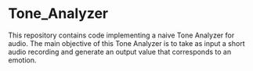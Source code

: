 # Tone_Analyzer
This repository contains code implementing a naive Tone Analyzer for audio. The main objective of this Tone Analyzer is to take as input a short audio recording and generate an output value that corresponds to an emotion.
